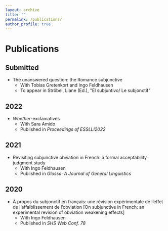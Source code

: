 ```yaml
---
layout: archive
title: ""
permalink: /publications/
author_profile: true
---
```


Publications
====

Submitted
----
- The unanswered question: the Romance subjunctive
  - With Tobias Gretenkort and Ingo Feldhausen
  - To appear in Ströbel, Liane (Ed.), "El subjuntivo/ Le subjonctif"

2022
----
- *Whether*-exclamatives
  - With Sara Amido
  - Published in *Proceedings of ESSLLI2022*

2021
----
- Revisiting subjunctive obviation in French: a formal acceptability judgment study
  - With Ingo Feldhausen
  - Published in *Glossa: A Journal of General Linguistics*

2020
----
- À propos du subjonctif en français: une révision expérimentale de l’effet de l’affaiblissement de l’obviation [On subjunctive in French: an experimental revision of obviation weakening effects]
  - With Ingo Feldhausen
  - Published in *SHS Web Conf. 78*
